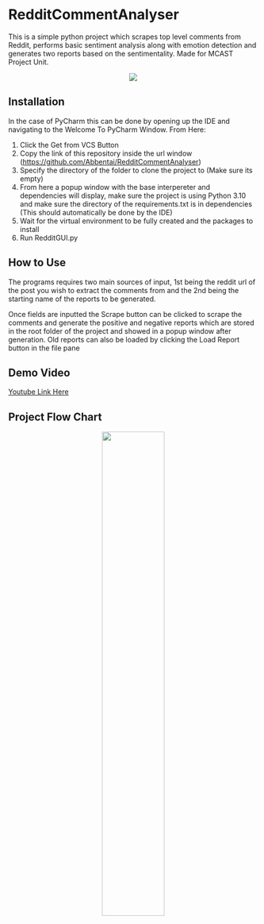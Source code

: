 # RedditCommentAnalyser
This is a simple python project which scrapes top level comments from Reddit, performs basic sentiment analysis along with emotion detection and generates two reports based on the sentimentality. Made for MCAST Project Unit.

<p align="center">
  <img src="https://github.com/Abbentai/RedditCommentAnalyser/assets/104551802/c745af2e-47ef-44ad-beca-236f221e3169">
</p>

**Installation**
-----------------------------
In the case of PyCharm this can be done by opening up the IDE and navigating to the Welcome To PyCharm Window. From Here:
1) Click the Get from VCS Button
2) Copy the link of this repository inside the url window (https://github.com/Abbentai/RedditCommentAnalyser)
3) Specify the directory of the folder to clone the project to (Make sure its empty)
4) From here a popup window with the base interpereter and dependencies will display, make sure the project is using Python 3.10 and make sure the directory of the requirements.txt is in dependencies (This should automatically be done by the IDE)
5) Wait for the virtual environment to be fully created and the packages to install
6) Run RedditGUI.py

How to Use
-----------------------------
The programs requires two main sources of input, 1st being the reddit url of the post you wish to extract the comments from and the 2nd being the starting name of the reports to be generated.

Once fields are inputted the Scrape button can be clicked to scrape the comments and generate the positive and negative reports which are stored in the root folder of the project and showed in a popup window after generation. Old reports can also be loaded by clicking the Load Report button in the file pane
  
Demo Video
-----------------------------
[Youtube Link Here](https://www.youtube.com/watch?v=B3JMBYI2XFM)

Project Flow Chart
-----------------------------

<p align="center">
  <img width="50%" height="50%" src="https://cdn.discordapp.com/attachments/931991165832659034/1230532345518624819/239742577-b033e0e5-5fe8-4b4f-8dba-bd8bf734f095.png?ex=6633a98d&is=6621348d&hm=afe687b79d3604dd4acb3aebff7285d45e1f7f1831ddaae76cdfacfe68c9664f&">
</p>

